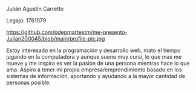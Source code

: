 Julián Agustín Carretto

Legajo: 1761079

https://github.com/pdepmartestm/me-presento-Julian200045/blob/main/profile-pic.jpg

Estoy interesado en la programación y desarrollo web, mato el tiempo jugando en la computadora y aunque suene muy cursi, lo que mas me mueve y me inspira es ver la pasión de una persona mientras hace lo que ama.
Aspiro a tener mi propia empresa/emprendimiento basado en los sistemas de información, aportando y ayudando a la mayor cantidad de personas posible.
